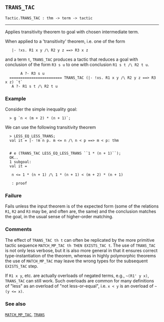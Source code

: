 ## `TRANS_TAC`

``` hol4
Tactic.TRANS_TAC : thm -> term -> tactic
```

------------------------------------------------------------------------

Applies transitivity theorem to goal with chosen intermediate term.

When applied to a 'transitivity' theorem, i.e. one of the form

``` hol4
   |- !xs. R1 x y /\ R2 y z ==> R3 x z
```

and a term `t`, `TRANS_TAC` produces a tactic that reduces a goal with
conclusion of the form `R3 s u` to one with conclusion
`R1 s t /\ R2 t u`.

``` hol4
       A ?- R3 s u
  ======================== TRANS_TAC (|- !xs. R1 x y /\ R2 y z ==> R3 x z) `t`
   A ?- R1 s t /\ R2 t u
```

### Example

Consider the simple inequality goal:

``` hol4
  > g `n < (m + 2) * (n + 1)`;
```

We can use the following transitivity theorem

``` hol4
  > LESS_EQ_LESS_TRANS;
  val it = |- !m n p. m <= n /\ n < p ==> m < p: thm


  # e (TRANS_TAC LESS_EQ_LESS_TRANS ``1 * (n + 1)``);
  OK..
  1 subgoal:
  val it =
   
   n <= 1 * (n + 1) /\ 1 * (n + 1) < (m + 2) * (n + 1)
   
   : proof
```

### Failure

Fails unless the input theorem is of the expected form (some of the
relations `R1`, `R2` and `R3` may be, and often are, the same) and the
conclusion matches the goal, in the usual sense of higher-order
matching.

### Comments

The effect of `TRANS_TAC th t` can often be replicated by the more
primitive tactic sequence `MATCH_MP_TAC th THEN EXISTS_TAC t`. The use
of `TRANS_TAC` is not only less verbose, but it is also more general in
that it ensures correct type-instantiation of the theorem, whereas in
highly polymorphic theorems the use of `MATCH_MP_TAC` may leave the
wrong types for the subsequent `EXISTS_TAC` step.

If `R1 x y`, etc. are actually overloads of negated terms, e.g.,
`~(R1' y x)`, `TRANS_TAC` can still work. Such overloads are common for
many definitions of "less" as an overload of "not less-or-equal",
i.e. `x < y` is an overload of `~(y <= x)`.

### See also

[`MATCH_MP_TAC`](#MATCH_MP_TAC), [`TRANS`](#TRANS)
